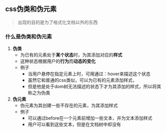 ## css伪类和伪元素
> 出现的目的是为了格式化文档以外的东西

### 什么是伪类和伪元素
1. **伪类**
	+ 为已有的元素处于**某个状态**时，为其添加对应的**样式**
	+ 这种状态根据用户的**行为**而**动态的变化**
	+ 例子
		- 当用户悬停在指定元素上时，可用通过：hover来描述这个状态
		- 虽然它和普通的css类似，可以为已有的元素添加样式，
		- 但是他是处于dom树无法描述的状态下才为其添加的样式，所以将其称之为伪类
2. **伪元素**
	+ 伪元素为其创建一些不存在的元素，为其添加样式
	+ 例子
		- 可以通过before在一个元素前增加一些文本，并为文本添加样式
		- 用户可以看到这些文本，但是在文档树中却没有


